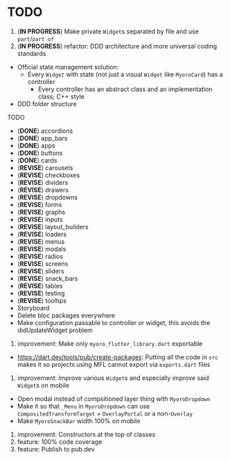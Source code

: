 # TODO

1. (**IN PROGRESS**) Make private `Widget`s separated by file and use `part`/`part of`
1. (**IN PROGRESS**) refactor: DDD architecture and more universal coding standards

- Official state management solution:
  - Every `Widget` with state (not just a visual `Widget` like `MyoroCard`) has a controller
    - Every controller has an abstract class and an implementation class; C++ style
- DDD folder structure

TODO

- (**DONE**) accordions
- (**DONE**) app_bars
- (**DONE**) apps
- (**DONE**) buttons
- (**DONE**) cards
- (**REVISE**) carousels
- (**REVISE**) checkboxes
- (**REVISE**) dividers
- (**REVISE**) drawers
- (**REVISE**) dropdowns
- (**REVISE**) forms
- (**REVISE**) graphs
- (**REVISE**) inputs
- (**REVISE**) layout_builders
- (**REVISE**) loaders
- (**REVISE**) menus
- (**REVISE**) modals
- (**REVISE**) radios
- (**REVISE**) screens
- (**REVISE**) sliders
- (**REVISE**) snack_bars
- (**REVISE**) tables
- (**REVISE**) testing
- (**REVISE**) tooltips
- Storyboard
- Delete bloc packages everywhere
- Make configuration passable to controller or widget, this avoids the didUpdateWidget problem

1. improvement: Make only `myoro_flutter_library.dart` exportable

- <https://dart.dev/tools/pub/create-packages>: Putting all the code in `src` makes it so projects using MFL cannot export via `exports.dart` files

1. improvement: Improve various `Widget`s and especially improve said `Widget`s on mobile

- Open modal instead of compsitioned layer thing with `MyoroDropdown`
- Make it so that `_Menu` in `MyoroDropdown` can use `CompositedTransformTarget` + `OverlayPortal` or a non-`Overlay`
- Make `MyoroSnackBar` width 100% on mobile

1. improvement: Constructors at the top of classes
1. feature: 100% code coverage
1. feature: Publish to pub.dev
